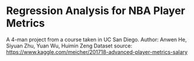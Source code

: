 # Regression Analysis for NBA Player Metrics
 A 4-man project from a course taken in UC San Diego.
 Author: Anwen He, Siyuan Zhu, Yuan Wu, Huimin Zeng
 Dataset source: https://www.kaggle.com/meicher/201718-advanced-player-metrics-salary
